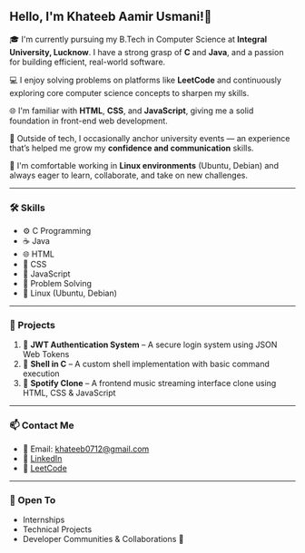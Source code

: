 ## Hello, I'm Khateeb Aamir Usmani!👋

🎓 I'm currently pursuing my B.Tech in Computer Science at **Integral University, Lucknow**. I have a strong grasp of **C** and **Java**, and a passion for building efficient, real-world software.

💻 I enjoy solving problems on platforms like **LeetCode** and continuously exploring core computer science concepts to sharpen my skills.

🌐 I'm familiar with **HTML**, **CSS**, and **JavaScript**, giving me a solid foundation in front-end web development.

🎤 Outside of tech, I occasionally anchor university events — an experience that’s helped me grow my **confidence and communication** skills.

🐧 I'm comfortable working in **Linux environments** (Ubuntu, Debian) and always eager to learn, collaborate, and take on new challenges.

---

### 🛠️ Skills

- ⚙️ C Programming  
- ☕ Java  
- 🌐 HTML  
- 🎨 CSS  
- 📝 JavaScript  
- 🧠 Problem Solving  
- 🐧 Linux (Ubuntu, Debian)

---

### 💼 Projects

1. 🔐 **JWT Authentication System** – A secure login system using JSON Web Tokens  
2. 🐚 **Shell in C** – A custom shell implementation with basic command execution  
3. 🎵 **Spotify Clone** – A frontend music streaming interface clone using HTML, CSS & JavaScript

---

### 📫 Contact Me

- 📧 Email: [khateeb0712@gmail.com](mailto:khateeb0712@gmail.com)  
- 🔗 [LinkedIn](https://linkedin.com/khateeb07)  
- 🧮 [LeetCode](https://leetcode.com/khateeb07)

---

### 🚀 Open To

- Internships  
- Technical Projects  
- Developer Communities & Collaborations 🤝
